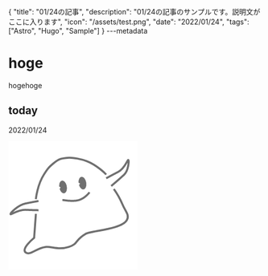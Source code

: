 {
  "title": "01/24の記事",
  "description": "01/24の記事のサンプルです。説明文がここに入ります",
  "icon": "/assets/test.png",
  "date": "2022/01/24",
  "tags": ["Astro", "Hugo", "Sample"]
}
---metadata

# hoge
hogehoge

## today
2022/01/24

![img](/assets/test.png)